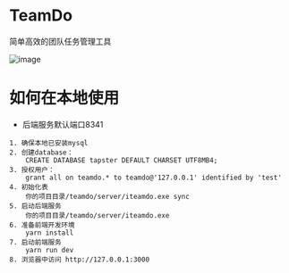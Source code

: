 # TeamDo
简单高效的团队任务管理工具

![image](https://user-images.githubusercontent.com/7345689/192682303-7184742b-794a-4dfe-b649-5328bf5a63b9.png)

# 如何在本地使用
- 后端服务默认端口8341
```
1. 确保本地已安装mysql
2. 创建database：
    CREATE DATABASE tapster DEFAULT CHARSET UTF8MB4;
3. 授权用户：
    grant all on teamdo.* to teamdo@'127.0.0.1' identified by 'test'
4. 初始化表
    你的项目目录/teamdo/server/iteamdo.exe sync
5. 启动后端服务
    你的项目目录/teamdo/server/iteamdo.exe
6. 准备前端开发环境
    yarn install
7. 启动前端服务
    yarn run dev
8. 浏览器中访问 http://127.0.0.1:3000
```